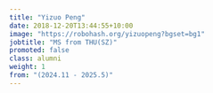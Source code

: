 ```yaml
---
title: "Yizuo Peng"
date: 2018-12-20T13:44:55+10:00
image: "https://robohash.org/yizuopeng?bgset=bg1"
jobtitle: "MS from THU(SZ)"
promoted: false
class: alumni
weight: 1
from: "(2024.11 - 2025.5)"
---
```


